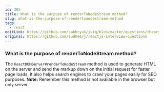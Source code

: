 ```yaml
---
id: 305
title: What is the purpose of renderToNodeStream method?
slug: what-is-the-purpose-of-rendertonodestream-method
tags:
  - react
editLink: https://github.com/sakhnyuk/jsiq/blob/master/questions/theory/react/305.md
original: https://github.com/sudheerj/reactjs-interview-questions
---
```


### What is the purpose of renderToNodeStream method?

The `ReactDOMServer#renderToNodeStream` method is used to generate HTML on the server and send the markup down on the initial request for faster page loads. It also helps search engines to crawl your pages easily for SEO purposes. **Note:** Remember this method is not available in the browser but only server.